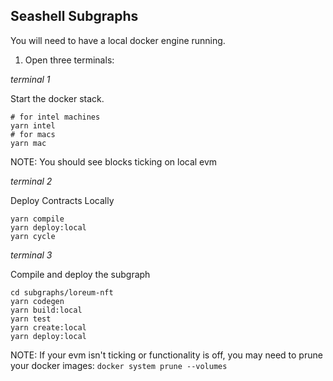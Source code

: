 ## Seashell Subgraphs

You will need to have a local docker engine running. 

1. Open three terminals:

*terminal 1*

Start the docker stack.
```shell
# for intel machines
yarn intel
# for macs
yarn mac
```
NOTE: You should see blocks ticking on local evm

*terminal 2*

Deploy Contracts Locally
```shell
yarn compile
yarn deploy:local
yarn cycle
```

*terminal 3*

Compile and deploy the subgraph
```shell
cd subgraphs/loreum-nft
yarn codegen
yarn build:local
yarn test
yarn create:local
yarn deploy:local
```

NOTE: If your evm isn't ticking or functionality is off, you may need to prune your docker images:
`docker system prune --volumes`